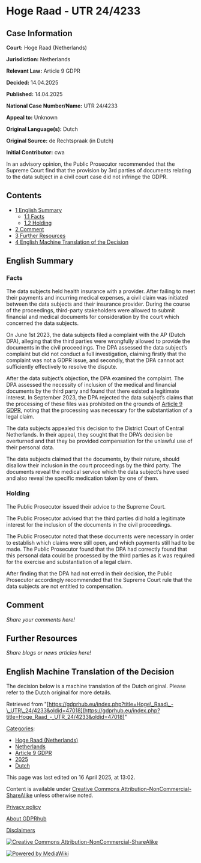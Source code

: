 # Hoge Raad - UTR 24/4233

## Case Information

**Court:** Hoge Raad (Netherlands)

**Jurisdiction:** Netherlands

**Relevant Law:** Article 9 GDPR

**Decided:** 14.04.2025

**Published:** 14.04.2025

**National Case Number/Name:** UTR 24/4233

**Appeal to:** Unknown

**Original Language(s):** Dutch

**Original Source:** de Rechtspraak (in Dutch)

**Initial Contributor:** cwa

In an advisory opinion, the Public Prosecutor recommended that the Supreme Court find that the provision by 3rd parties of documents relating to the data subject in a civil court case did not infringe the GDPR.

## Contents

*   [1 English Summary](#English_Summary)
    *   [1.1 Facts](#Facts)
    *   [1.2 Holding](#Holding)
*   [2 Comment](#Comment)
*   [3 Further Resources](#Further_Resources)
*   [4 English Machine Translation of the Decision](#English_Machine_Translation_of_the_Decision)

## English Summary

### Facts

The data subjects held health insurance with a provider. After failing to meet their payments and incurring medical expenses, a civil claim was initiated between the data subjects and their insurance provider. During the course of the proceedings, third-party stakeholders were allowed to submit financial and medical documents for consideration by the court which concerned the data subjects.

On June 1st 2023, the data subjects filed a complaint with the AP (Dutch DPA), alleging that the third parties were wrongfully allowed to provide the documents in the civil proceedings. The DPA assessed the data subject’s complaint but did not conduct a full investigation, claiming firstly that the complaint was not a GDPR issue, and secondly, that the DPA cannot act sufficiently effectively to resolve the dispute.

After the data subject’s objection, the DPA examined the complaint. The DPA assessed the necessity of inclusion of the medical and financial documents by the third party and found that there existed a legitimate interest. In September 2023, the DPA rejected the data subject’s claims that the processing of these files was prohibited on the grounds of [Article 9 GDPR](/index.php?title=Article_9_GDPR "Article 9 GDPR"), noting that the processing was necessary for the substantiation of a legal claim.

The data subjects appealed this decision to the District Court of Central Netherlands. In their appeal, they sought that the DPA’s decision be overturned and that they be provided compensation for the unlawful use of their personal data.

The data subjects claimed that the documents, by their nature, should disallow their inclusion in the court proceedings by the third party. The documents reveal the medical service which the data subject’s have used and also reveal the specific medication taken by one of them.

### Holding

The Public Prosecutor issued their advice to the Supreme Court.

The Public Prosecutor advised that the third parties did hold a legitimate interest for the inclusion of the documents in the civil proceedings.

The Public Prosecutor noted that these documents were necessary in order to establish which claims were still open, and which payments still had to be made. The Public Prosecutor found that the DPA had correctly found that this personal data could be processed by the third parties as it was required for the exercise and substantiation of a legal claim.

After finding that the DPA had not erred in their decision, the Public Prosecutor accordingly recommended that the Supreme Court rule that the data subjects are not entitled to compensation.

## Comment

_Share your comments here!_

## Further Resources

_Share blogs or news articles here!_

## English Machine Translation of the Decision

The decision below is a machine translation of the Dutch original. Please refer to the Dutch original for more details.

Retrieved from "[https://gdprhub.eu/index.php?title=Hoge\_Raad\_-\_UTR\_24/4233&oldid=47018](https://gdprhub.eu/index.php?title=Hoge_Raad_-_UTR_24/4233&oldid=47018)"

[Categories](/index.php?title=Special:Categories "Special:Categories"):

*   [Hoge Raad (Netherlands)](/index.php?title=Category:Hoge_Raad_\(Netherlands\) "Category:Hoge Raad (Netherlands)")
*   [Netherlands](/index.php?title=Category:Netherlands "Category:Netherlands")
*   [Article 9 GDPR](/index.php?title=Category:Article_9_GDPR "Category:Article 9 GDPR")
*   [2025](/index.php?title=Category:2025 "Category:2025")
*   [Dutch](/index.php?title=Category:Dutch "Category:Dutch")

This page was last edited on 16 April 2025, at 13:02.

Content is available under [Creative Commons Attribution-NonCommercial-ShareAlike](https://creativecommons.org/licenses/by-nc-sa/4.0/) unless otherwise noted.

[Privacy policy](/index.php?title=GDPRhub:Privacy_policy)

[About GDPRhub](/index.php?title=GDPRhub:About)

[Disclaimers](/index.php?title=GDPRhub:General_disclaimer)

[![Creative Commons Attribution-NonCommercial-ShareAlike](/resources/assets/licenses/cc-by-nc-sa.png)](https://creativecommons.org/licenses/by-nc-sa/4.0/)

[![Powered by MediaWiki](/resources/assets/poweredby_mediawiki_88x31.png)](https://www.mediawiki.org/)